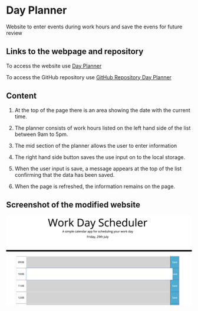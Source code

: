 # Day Planner
Website to enter events during work hours and save the evens for future review

## Links to the webpage and repository

To access the website use [Day Planner](https://haruka08.github.io/Harukas-Portfolio/)

To access the GitHub repository use [GitHub Repository Day Planner](https://github.com/Haruka08/Harukas-Portfolio)

## Content

1. At the top of the page there is an area showing the date with the current time.

2. The planner consists of work hours listed on the left hand side of the list between 9am to 5pm.

3. The mid section of the planner allows the user to enter information

4. The right hand side button saves the use input on to the local storage.

5. When the user input is save, a message appears at the top of the list confirming that the data has been saved. 

6. When the page is refreshed, the information remains on the page.

## Screenshot of the modified website

![Completed website](./assets/screenshot.jpeg)